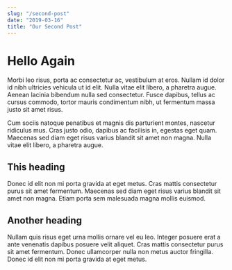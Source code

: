 ```yaml
---
slug: "/second-post"
date: "2019-03-16"
title: "Our Second Post"
---
```


# Hello Again

Morbi leo risus, porta ac consectetur ac, vestibulum at eros. Nullam id dolor id nibh ultricies vehicula ut id elit. Nulla vitae elit libero, a pharetra augue. Aenean lacinia bibendum nulla sed consectetur. Fusce dapibus, tellus ac cursus commodo, tortor mauris condimentum nibh, ut fermentum massa justo sit amet risus.

Cum sociis natoque penatibus et magnis dis parturient montes, nascetur ridiculus mus. Cras justo odio, dapibus ac facilisis in, egestas eget quam. Maecenas sed diam eget risus varius blandit sit amet non magna. Nulla vitae elit libero, a pharetra augue.

## This heading

Donec id elit non mi porta gravida at eget metus. Cras mattis consectetur purus sit amet fermentum. Maecenas sed diam eget risus varius blandit sit amet non magna. Etiam porta sem malesuada magna mollis euismod.

## Another heading

Nullam quis risus eget urna mollis ornare vel eu leo. Integer posuere erat a ante venenatis dapibus posuere velit aliquet. Cras mattis consectetur purus sit amet fermentum. Donec ullamcorper nulla non metus auctor fringilla. Donec id elit non mi porta gravida at eget metus.